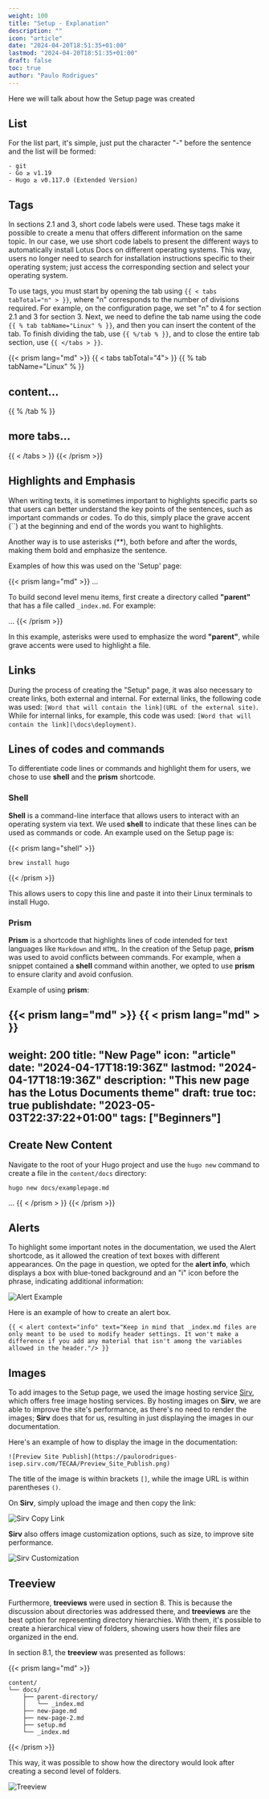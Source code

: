 ```yaml
---
weight: 100
title: "Setup - Explanation"
description: ""
icon: "article"
date: "2024-04-20T18:51:35+01:00"
lastmod: "2024-04-20T18:51:35+01:00"
draft: false
toc: true
author: "Paulo Rodrigues"
---
```


Here we will talk about how the Setup page was created

## List

For the list part, it's simple, just put the character "-" before the sentence and the list will be formed:

```shell
- git
- Go ≥ v1.19
- Hugo ≥ v0.117.0 (Extended Version)
```

## Tags

In sections 2.1 and 3, short code labels were used. These tags make it possible to create a menu that offers different information on the same topic. In our case, we use short code labels to present the different ways to automatically install Lotus Docs on different operating systems. This way, users no longer need to search for installation instructions specific to their operating system; just access the corresponding section and select your operating system.

To use tags, you must start by opening the tab using ``{{ < tabs tabTotal="n" > }}``, where "n" corresponds to the number of divisions required. For example, on the configuration page, we set "n" to 4 for section 2.1 and 3 for section 3. Next, we need to define the tab name using the code ``{{ % tab tabName="Linux" % }}``, and then you can insert the content of the tab. To finish dividing the tab, use ``{{ %/tab % }}``, and to close the entire tab section, use ``{{ </tabs > }}``.

{{< prism lang="md" >}}
{{ < tabs tabTotal="4"> }}
{{ % tab tabName="Linux" % }}

## content...

{{ % /tab % }}

## more tabs...

{{ < /tabs > }}
{{< /prism >}}

## Highlights and Emphasis

When writing texts, it is sometimes important to highlights specific parts so that users can better understand the key points of the sentences, such as important commands or codes. To do this, simply place the grave accent (``) at the beginning and end of the words you want to highlights.

Another way is to use asterisks (**), both before and after the words, making them bold and emphasize the sentence.

Examples of how this was used on the 'Setup' page:

{{< prism lang="md" >}}
...

To build second level menu items, first create a directory called **"parent"** that has a file called ``_index.md``. For example:

...
{{< /prism >}}

In this example, asterisks were used to emphasize the word **"parent"**, while grave accents were used to highlight a file.

## Links

During the process of creating the "Setup" page, it was also necessary to create links, both external and internal. For external links, the following code was used: ``[Word that will contain the link](URL of the external site)``. While for internal links, for example, this code was used: ``[Word that will contain the link](\docs\deployment)``.

## Lines of codes and commands

To differentiate code lines or commands and highlight them for users, we chose to use **shell** and the **prism** shortcode.

### Shell

**Shell** is a command-line interface that allows users to interact with an operating system via text. We used **shell** to indicate that these lines can be used as commands or code. An example used on the Setup page is:

{{< prism lang="shell" >}}

```shell
brew install hugo
```

{{< /prism >}}

This allows users to copy this line and paste it into their Linux terminals to install Hugo.

### Prism

**Prism** is a shortcode that highlights lines of code intended for text languages like ``Markdown`` and ``HTML``. In the creation of the Setup page, **prism** was used to avoid conflicts between commands. For example, when a snippet contained a **shell** command within another, we opted to use **prism** to ensure clarity and avoid confusion.

Example of using **prism**:

{{< prism lang="md" >}}
{{ < prism lang="md" > }}
---
weight: 200
title: "New Page"
icon: "article"
date: "2024-04-17T18:19:36Z"
lastmod: "2024-04-17T18:19:36Z"
description: "This new page has the Lotus Documents theme"
draft: true 
toc: true
publishdate: "2023-05-03T22:37:22+01:00"
tags: ["Beginners"]
---

## Create New Content

Navigate to the root of your Hugo project and use the `hugo new` command to create a file in the `content/docs` directory:

```shell
hugo new docs/examplepage.md
```
...
{{ < /prism > }}
{{< /prism >}}

## Alerts

To highlight some important notes in the documentation, we used the Alert shortcode, as it allowed the creation of text boxes with different appearances. On the page in question, we opted for the **alert info**, which displays a box with blue-toned background and an "i" icon before the phrase, indicating additional information:

![Alert Example](https://paulorodrigues-isep.sirv.com/TECAA/Alert.png)

Here is an example of how to create an alert box.

```shell
{{ < alert context="info" text="Keep in mind that _index.md files are only meant to be used to modify header settings. It won't make a difference if you add any material that isn't among the variables allowed in the header."/> }}
```

## Images

To add images to the Setup page, we used the image hosting service [Sirv](https://my.sirv.com/), which offers free image hosting services. By hosting images on **Sirv**, we are able to improve the site's performance, as there's no need to render the images; **Sirv** does that for us, resulting in just displaying the images in our documentation.

Here's an example of how to display the image in the documentation:

```shell
![Preview Site Publish](https://paulorodrigues-isep.sirv.com/TECAA/Preview_Site_Publish.png)
```

The title of the image is within brackets `[]`, while the image URL is within parentheses `()`.

On **Sirv**, simply upload the image and then copy the link:

![Sirv Copy Link](https://paulorodrigues-isep.sirv.com/TECAA/Sirv_Copy_Link.png)

**Sirv** also offers image customization options, such as size, to improve site performance.

![Sirv Customization](https://paulorodrigues-isep.sirv.com/TECAA/customization.png)


## Treeview

Furthermore, **treeviews** were used in section 8. This is because the discussion about directories was addressed there, and **treeviews** are the best option for representing directory hierarchies. With them, it's possible to create a hierarchical view of folders, showing users how their files are organized in the end.

In section 8.1, the **treeview** was presented as follows:

{{< prism lang="md" >}}

```treeview
content/
└── docs/
    ├── parent-directory/
    │   └── _index.md
    ├── new-page.md
    ├── new-page-2.md
    ├── setup.md
    └── _index.md
```

{{< /prism >}}

This way, it was possible to show how the directory would look after creating a second level of folders.

![Treeview](https://paulorodrigues-isep.sirv.com/TECAA/Treeview.png)
